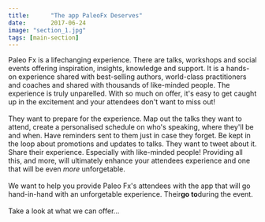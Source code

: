 ```yaml
---
title:      "The app PaleoFx Deserves"
date:       2017-06-24
image: "section_1.jpg"
tags: [main-section]
---
```


Paleo Fx is a lifechanging experience. There are talks, workshops and social events offering inspiration, insights, knowledge and support. It is a hands-on experience shared with best-selling authors, world-class practitioners and coaches and shared with thousands of like-minded people. The experience is truly unparelled. With so much on offer, it's easy to get caught up in the excitement and your attendees don't want to miss out!<br><br>
They want to prepare for the experience. Map out the talks they want to attend, create a personalised schedule on who's speaking, where they'll be and when. Have reminders sent to them just in case they forget. Be kept in the loop about promotions and updates to talks. They want to tweet about it. Share their experience. Especially with like-minded people! Providing all this, and more, will ultimately enhance your attendees experience and one that will be even <i>more</i> unforgetable.<br><br>We want to help you provide Paleo Fx's attendees with the app that will go hand-in-hand with an unforgetable experience. Their<b>go to</b>during the event.<br><br>Take a look at what we can offer...
